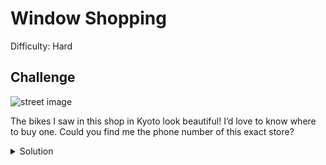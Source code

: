 # Window Shopping

Difficulty: Hard

## Challenge

![street image](window.jpg)

The bikes I saw in this shop in Kyoto look beautiful! I’d love to know where to buy one. Could you find me the phone number of this exact store?

<details>
<summary>Solution</summary>

Zooming in on the image you can see a sign with the name “Alex Moulton”. 

Googling will return results for the MOULTON Bicycle Company. 

Searching for ”Kyoto Alex Moulton” should return results for Moku2+4. 

Exploring their website you should be able to find their Sales Department, and find images that match the provided photo. 

Flags: 
- `075–746–6132`
- `0757466132`
- `+81–75–746–6132`
- `81757466132`
</details>